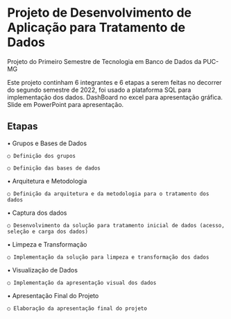 # Projeto de Desenvolvimento de Aplicação para Tratamento de Dados
Projeto do Primeiro Semestre de Tecnologia em Banco de Dados da PUC-MG

Este projeto continham 6 integrantes e 6 etapas a serem feitas no decorrer do segundo semestre de 2022, foi usado a plataforma SQL para implementação dos dados.
DashBoard no excel para apresentação gráfica.
Slide em PowerPoint para apresentação.

 ## Etapas
• Grupos e Bases de Dados

    ○ Definição dos grupos
  
    ○ Definição das bases de dados
  
• Arquitetura e Metodologia

    ○ Definição da arquitetura e da metodologia para o tratamento dos dados
  
• Captura dos dados

    ○ Desenvolvimento da solução para tratamento inicial de dados (acesso, seleção e carga dos dados)
  
• Limpeza e Transformação

    ○ Implementação da solução para limpeza e transformação dos dados
  
• Visualização de Dados

    ○ Implementação da apresentação visual dos dados
  
• Apresentação Final do Projeto

    ○ Elaboração da apresentação final do projeto
